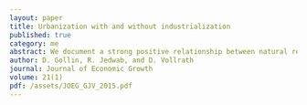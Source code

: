 ```yaml
---
layout: paper
title: Urbanization with and without industrialization
published: true
category: me
abstract: We document a strong positive relationship between natural resource exports and urbanization in a sample of 116 developing nations over the period 1960--2010. In countries that are heavily dependent on resource exports, urbanization appears to be concentrated in ``consumption cities'' where the economies consist primarily of non-tradable services. These contrast with ``production cities'' that are more dependent on manufacturing in countries that have industrialized. Consumption cities in resource exporters also appear to perform worse along several measures of welfare. We offer a simple model of structural change that can explain the observed patterns of urbanization and the associated differences in city types. We note that although the development literature often assumes that urbanization is synonymous with industrialization, patterns differ markedly across developing countries. We discuss several possible implications for policy.
author: D. Gollin, R. Jedwab, and D. Vollrath
journal: Journal of Economic Growth
volume: 21(1)
pdf: /assets/JOEG_GJV_2015.pdf
---
```

